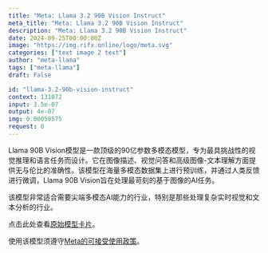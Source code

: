 ```yaml
---
title: "Meta: Llama 3.2 90B Vision Instruct"
meta_title: "Meta: Llama 3.2 90B Vision Instruct"
description: "Meta: Llama 3.2 90B Vision Instruct"
date: 2024-09-25T00:00:00Z
image: "https://img.rifx.online/logo/meta.svg"
categories: ["text image 2 text"]
author: "meta-llama"
tags: ["meta-llama"]
draft: False

id: "llama-3.2-90b-vision-instruct"
context: 131072
input: 3.5e-07
output: 4e-07
img: 0.00050575
request: 0
---
```


Llama 90B Vision模型是一款顶级的90亿参数多模态模型，专为最具挑战性的视觉推理和语言任务而设计。它在图像描述、视觉问答和高级图像-文本理解方面提供无与伦比的准确性。该模型在海量多模态数据集上进行预训练，并通过人类反馈进行微调，Llama 90B Vision旨在处理最苛刻的基于图像的AI任务。

该模型非常适合需要尖端多模态AI能力的行业，特别是那些处理复杂实时视觉和文本分析的行业。

点击此处查看[原始模型卡片](https://github.com/meta-llama/llama-models/blob/main/models/llama3_2/MODEL_CARD_VISION.md)。

使用该模型须遵守[Meta的可接受使用政策](https://www.llama.com/llama3/use-policy/)。

